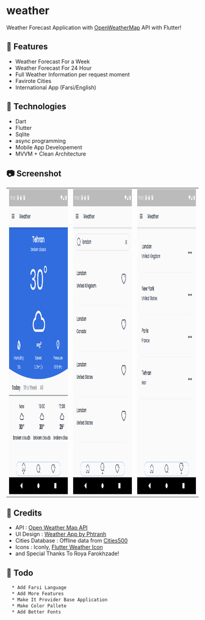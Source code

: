 # weather

Weather Forecast Application with [OpenWeatherMap](https://openweathermap.org/api) API with Flutter!

## 🚀 Features

* Weather Forecast For a Week
* Weather Forecast For 24 Hour
* Full Weather Information per request moment
* Favirote Cities
* International App (Farsi/English) 

## 🦍 Technologies
* Dart
* Flutter
* Sqlite
* async programming
* Mobile App Developement
* MVVM + Clean Architecture

## 📷 Screenshot
<table>
  <tr>
    <td>
  <img src="https://github.com/amirmojarad/weather-app/blob/main/screenshots/main.png" width="600px" height = "800px">
    </td>
    
   <td>
  <img src="https://github.com/amirmojarad/weather-app/blob/main/screenshots/search.png" width="600px" height = "800px">
   </td>
   
   <td>
  <img src="https://github.com/amirmojarad/weather-app/blob/main/screenshots/cities.png" width="600px" height = "800px">
   </td>
  
  </tr>
</table>


## 🔧 Credits

* API : [Open Weather Map API](https://openweathermap.org/api)
* UI Design : [Weather App by Phtranh](https://www.behance.net/gallery/90366995/Weather-App?tracking_source=search_projects_recommended%7Cweather%20forecast%20app)
* Cities Database : Offline data from  [Cities500](http://download.geonames.org/export/dump/cities500.zip)
* Icons : Iconly, [Flutter Weather Icon](https://pub.dev/packages/weather_icons)
* and Special Thanks To Roya Farokhzade!

## 📝 Todo
```
  * Add Farsi Language
  * Add More Features
  * Make It Provider Base Application
  * Make Color Pallete
  * Add Better Fonts
```
